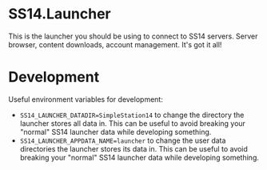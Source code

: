 # SS14.Launcher

This is the launcher you should be using to connect to SS14 servers. Server browser, content downloads, account management. It's got it all!

# Development

Useful environment variables for development:
- `SS14_LAUNCHER_DATADIR=SimpleStation14` to change the directory the launcher stores all data in. This can be useful to avoid breaking your "normal" SS14 launcher data while developing something.
- `SS14_LAUNCHER_APPDATA_NAME=launcher` to change the user data directories the launcher stores its data in. This can be useful to avoid breaking your "normal" SS14 launcher data while developing something.
